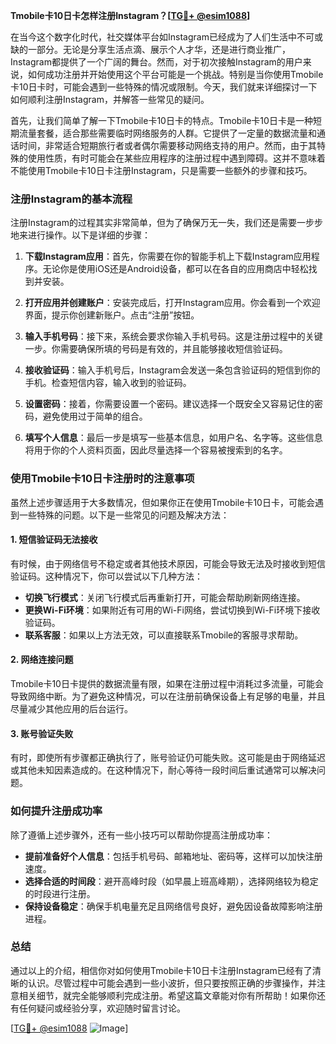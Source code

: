 **Tmobile卡10日卡怎样注册Instagram？[[TG💪+ @esim1088](https://t.me/s/esim1088)]**

在当今这个数字化时代，社交媒体平台如Instagram已经成为了人们生活中不可或缺的一部分。无论是分享生活点滴、展示个人才华，还是进行商业推广，Instagram都提供了一个广阔的舞台。然而，对于初次接触Instagram的用户来说，如何成功注册并开始使用这个平台可能是一个挑战。特别是当你使用Tmobile卡10日卡时，可能会遇到一些特殊的情况或限制。今天，我们就来详细探讨一下如何顺利注册Instagram，并解答一些常见的疑问。

首先，让我们简单了解一下Tmobile卡10日卡的特点。Tmobile卡10日卡是一种短期流量套餐，适合那些需要临时网络服务的人群。它提供了一定量的数据流量和通话时间，非常适合短期旅行者或者偶尔需要移动网络支持的用户。然而，由于其特殊的使用性质，有时可能会在某些应用程序的注册过程中遇到障碍。这并不意味着不能使用Tmobile卡10日卡注册Instagram，只是需要一些额外的步骤和技巧。

### 注册Instagram的基本流程

注册Instagram的过程其实非常简单，但为了确保万无一失，我们还是需要一步步地来进行操作。以下是详细的步骤：

1. **下载Instagram应用**：首先，你需要在你的智能手机上下载Instagram应用程序。无论你是使用iOS还是Android设备，都可以在各自的应用商店中轻松找到并安装。

2. **打开应用并创建账户**：安装完成后，打开Instagram应用。你会看到一个欢迎界面，提示你创建新账户。点击“注册”按钮。

3. **输入手机号码**：接下来，系统会要求你输入手机号码。这是注册过程中的关键一步。你需要确保所填的号码是有效的，并且能够接收短信验证码。

4. **接收验证码**：输入手机号后，Instagram会发送一条包含验证码的短信到你的手机。检查短信内容，输入收到的验证码。

5. **设置密码**：接着，你需要设置一个密码。建议选择一个既安全又容易记住的密码，避免使用过于简单的组合。

6. **填写个人信息**：最后一步是填写一些基本信息，如用户名、名字等。这些信息将用于你的个人资料页面，因此尽量选择一个容易被搜索到的名字。

### 使用Tmobile卡10日卡注册时的注意事项

虽然上述步骤适用于大多数情况，但如果你正在使用Tmobile卡10日卡，可能会遇到一些特殊的问题。以下是一些常见的问题及解决方法：

#### 1. 短信验证码无法接收

有时候，由于网络信号不稳定或者其他技术原因，可能会导致无法及时接收到短信验证码。这种情况下，你可以尝试以下几种方法：

- **切换飞行模式**：关闭飞行模式后再重新打开，可能会帮助刷新网络连接。
- **更换Wi-Fi环境**：如果附近有可用的Wi-Fi网络，尝试切换到Wi-Fi环境下接收验证码。
- **联系客服**：如果以上方法无效，可以直接联系Tmobile的客服寻求帮助。

#### 2. 网络连接问题

Tmobile卡10日卡提供的数据流量有限，如果在注册过程中消耗过多流量，可能会导致网络中断。为了避免这种情况，可以在注册前确保设备上有足够的电量，并且尽量减少其他应用的后台运行。

#### 3. 账号验证失败

有时，即使所有步骤都正确执行了，账号验证仍可能失败。这可能是由于网络延迟或其他未知因素造成的。在这种情况下，耐心等待一段时间后重试通常可以解决问题。

### 如何提升注册成功率

除了遵循上述步骤外，还有一些小技巧可以帮助你提高注册成功率：

- **提前准备好个人信息**：包括手机号码、邮箱地址、密码等，这样可以加快注册速度。
- **选择合适的时间段**：避开高峰时段（如早晨上班高峰期），选择网络较为稳定的时段进行注册。
- **保持设备稳定**：确保手机电量充足且网络信号良好，避免因设备故障影响注册进程。

### 总结

通过以上的介绍，相信你对如何使用Tmobile卡10日卡注册Instagram已经有了清晰的认识。尽管过程中可能会遇到一些小波折，但只要按照正确的步骤操作，并注意相关细节，就完全能够顺利完成注册。希望这篇文章能对你有所帮助！如果你还有任何疑问或经验分享，欢迎随时留言讨论。

[[TG💪+ @esim1088](https://t.me/s/esim1088) ![Image](https://i.postimg.cc/4NQfJmqS/Snipaste-2025-05-13-00-14-12.png)]